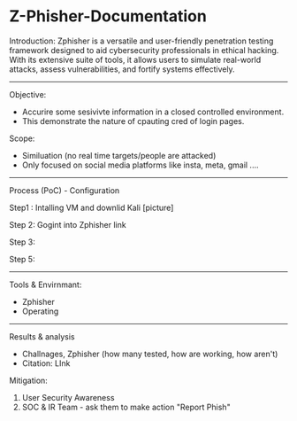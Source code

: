 # Z-Phisher-Documentation

Introduction: Zphisher is a versatile and user-friendly penetration testing framework 
designed to aid cybersecurity professionals in ethical hacking. With its 
extensive suite of tools, it allows users to simulate real-world attacks, 
assess vulnerabilities, and fortify systems effectively.


---

Objective: 
- Accurire some sesivivte information in a closed controlled environment.
- This demonstrate the nature of cpauting cred of login pages. 

Scope: 
- Similuation (no real time targets/people are attacked)
- Only focused on social media platforms like insta, meta, gmail ....


-------


Process (PoC) - Configuration 

Step1 : Intalling VM and downlid Kali 
[picture] 


Step 2: Gogint into Zphisher link 


Step 3: 

Step 5: 


--- 


Tools & Envirnmant: 

- Zphisher
- Operating 


----

Results & analysis 
- Challnages, Zphisher (how many tested, how are working, how aren't)
- Citation: LInk

Mitigation: 

1. User Security Awareness
2. SOC & IR Team - ask them to make action "Report Phish"




